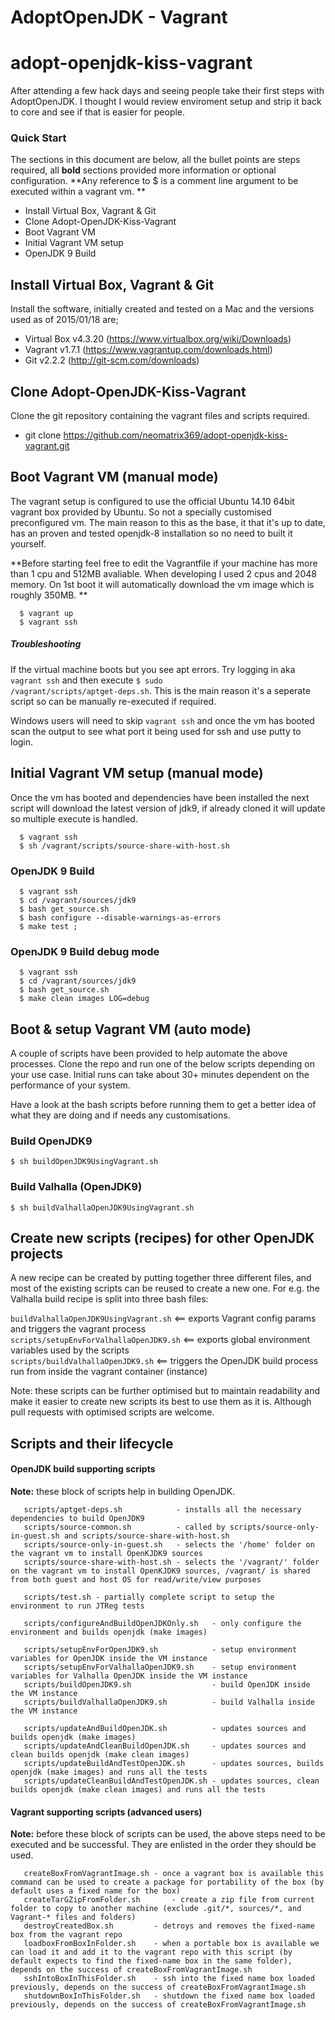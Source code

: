 # AdoptOpenJDK - Vagrant
# adopt-openjdk-kiss-vagrant

After attending a few hack days and seeing people take their first steps with AdoptOpenJDK. I thought I would review enviroment setup and strip it back to core and see if that is easier for people.

### Quick Start
The sections in this document are below, all the bullet points are steps required, all **bold** sections provided more information or optional configuration. **Any reference to $ is a comment line argument to be executed within a vagrant vm. **

  - Install Virtual Box, Vagrant & Git
  - Clone Adopt-OpenJDK-Kiss-Vagrant
  - Boot Vagrant VM
  - Initial Vagrant VM setup
  - OpenJDK 9 Build

## Install Virtual Box, Vagrant & Git
Install the software, initially created and tested on a Mac and the versions used as of 2015/01/18 are;
  - Virtual Box v4.3.20 (https://www.virtualbox.org/wiki/Downloads)
  - Vagrant v1.7.1 (https://www.vagrantup.com/downloads.html)
  - Git v2.2.2 (http://git-scm.com/downloads)

## Clone Adopt-OpenJDK-Kiss-Vagrant
Clone the git repository containing the vagrant files and scripts required.
  - git clone https://github.com/neomatrix369/adopt-openjdk-kiss-vagrant.git

## Boot Vagrant VM (manual mode)
The vagrant setup is configured to use the official Ubuntu 14.10 64bit vagrant box provided by Ubuntu. So not a specially customised preconfigured vm. The main reason to this as the base, it that it's up to date, has an proven and tested openjdk-8 installation so no need to built it yourself.

**Before starting feel free to edit the Vagrantfile if your machine has more than 1 cpu and 512MB avaliable. When developing I used 2 cpus and 2048 memory. On 1st boot it will automatically download the vm image which is roughly 350MB. **

```
  $ vagrant up
  $ vagrant ssh
```

##### Troubleshooting
If the virtual machine boots but you see apt errors. Try logging in aka <code>vagrant ssh</code> and then execute <code>$ sudo /vagrant/scripts/aptget-deps.sh</code>. This is the main reason it's a seperate script so can be manually re-executed if required.

Windows users will need to skip <code>vagrant ssh</code> and once the vm has booted scan the output to see what port it being used for ssh and use putty to login.

## Initial Vagrant VM setup (manual mode)
Once the vm has booted and dependencies have been installed the next script will download the latest version of jdk9, if already cloned it will update so multiple execute is handled.

```
  $ vagrant ssh
  $ sh /vagrant/scripts/source-share-with-host.sh
```

### OpenJDK 9 Build
```
  $ vagrant ssh
  $ cd /vagrant/sources/jdk9
  $ bash get_source.sh
  $ bash configure --disable-warnings-as-errors
  $ make test ;
```

### OpenJDK 9 Build debug mode
```
  $ vagrant ssh
  $ cd /vagrant/sources/jdk9
  $ bash get_source.sh
  $ make clean images LOG=debug
```

## Boot & setup Vagrant VM (auto mode)

A couple of scripts have been provided to help automate the above processes. Clone the repo and run one of the below scripts depending on your use case. Initial runs can take about 30+ minutes dependent on the performance of your system.

Have a look at the bash scripts before running them to get a better idea of what they are doing and if needs any customisations.

### Build OpenJDK9

```$ sh buildOpenJDK9UsingVagrant.sh```

### Build Valhalla (OpenJDK9)

```$ sh buildValhallaOpenJDK9UsingVagrant.sh```


## Create new scripts (recipes) for other OpenJDK projects

A new recipe can be created by putting together three different files, and most of the existing scripts can be reused to create a new one. For e.g. the Valhalla build recipe is split into three bash files:

   ```buildValhallaOpenJDK9UsingVagrant.sh```    <== exports Vagrant config params and triggers the vagrant process <br/>
   ```scripts/setupEnvForValhallaOpenJDK9.sh```  <== exports global environment variables used by the scripts <br/>
   ```scripts/buildValhallaOpenJDK9.sh```        <== triggers the OpenJDK build process run from inside the vagrant container (instance) <br/>

Note: these scripts can be further optimised but to maintain readability and make it easier to create new scripts its best to use them as it is. Although pull requests with optimised scripts are welcome.

## Scripts and their lifecycle

#### OpenJDK build supporting scripts
<b>Note:</b> these block of scripts help in building OpenJDK.
```
   scripts/aptget-deps.sh            - installs all the necessary dependencies to build OpenJDK9
   scripts/source-common.sh          - called by scripts/source-only-in-guest.sh and scripts/source-share-with-host.sh
   scripts/source-only-in-guest.sh   - selects the '/home' folder on the vagrant vm to install OpenKJDK9 sources
   scripts/source-share-with-host.sh - selects the '/vagrant/' folder on the vagrant vm to install OpenKJDK9 sources, /vagrant/ is shared from both guest and host OS for read/write/view purposes
   
   scripts/test.sh - partially complete script to setup the environment to run JTReg tests

   scripts/configureAndBuildOpenJDKOnly.sh   - only configure the environment and builds openjdk (make images)

   scripts/setupEnvForOpenJDK9.sh            - setup environment variables for OpenJDK inside the VM instance
   scripts/setupEnvForValhallaOpenJDK9.sh    - setup environment variables for Valhalla OpenJDK inside the VM instance
   scripts/buildOpenJDK9.sh                  - build OpenJDK inside the VM instance
   scripts/buildValhallaOpenJDK9.sh          - build Valhalla inside the VM instance
   
   scripts/updateAndBuildOpenJDK.sh          - updates sources and builds openjdk (make images)
   scripts/updateAndCleanBuildOpenJDK.sh     - updates sources and clean builds openjdk (make clean images)
   scripts/updateBuildAndTestOpenJDK.sh      - updates sources, builds openjdk (make images) and runs all the tests
   scripts/updateCleanBuildAndTestOpenJDK.sh - updates sources, clean builds openjdk (make clean images) and runs all the tests

```

#### Vagrant supporting scripts (advanced users)
<b>Note:</b> before these block of scripts can be used, the above steps need to be executed and be successful. They are enlisted in the order they should be used.
```
   createBoxFromVagrantImage.sh - once a vagrant box is available this command can be used to create a package for portability of the box (by default uses a fixed name for the box)
   createTarGZipFromFolder.sh       - create a zip file from current folder to copy to another machine (exclude .git/*, sources/*, and Vagrant-* files and folders)
   destroyCreatedBox.sh         - detroys and removes the fixed-name box from the vagrant repo
   loadboxFromBoxInFolder.sh    - when a portable box is available we can load it and add it to the vagrant repo with this script (by default expects to find the fixed-name box in the same folder), depends on the success of createBoxFromVagrantImage.sh
   sshIntoBoxInThisFolder.sh    - ssh into the fixed name box loaded previously, depends on the success of createBoxFromVagrantImage.sh
   shutdownBoxInThisFolder.sh   - shutdown the fixed name box loaded previously, depends on the success of createBoxFromVagrantImage.sh
```

